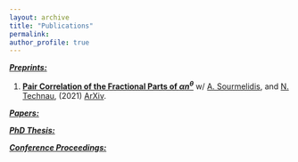 ```yaml
---
layout: archive
title: "Publications"
permalink: 
author_profile: true
---
```


***<u>Preprints:</u>***

1. [<b>Pair Correlation of the Fractional Parts of $\alpha n^\theta$</b>](files/Theta.pdf) w/ [A. Sourmelidis](https://www.math.tugraz.at/~sourmelidis/), and [N. Technau](https://sites.google.com/view/niclas-technaus-website), (2021) [ArXiv](https://arxiv.org/abs/2106.09800).

***<u>Papers:</u>***

***<u>PhD Thesis:</u>***

***<u>Conference Proceedings:</u>***
